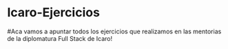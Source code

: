 # Icaro-Ejercicios
#Aca vamos a apuntar todos los ejercicios que realizamos en las mentorias de la diplomatura Full Stack de Icaro!
